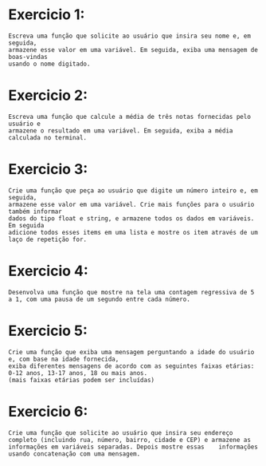	
# Exercicio 1:
    Escreva uma função que solicite ao usuário que insira seu nome e, em seguida,
	armazene esse valor em uma variável. Em seguida, exiba uma mensagem de boas-vindas
	usando o nome digitado.

# Exercicio 2:
	Escreva uma função que calcule a média de três notas fornecidas pelo usuário e
	armazene o resultado em uma variável. Em seguida, exiba a média calculada no terminal.

# Exercicio 3:
	Crie uma função que peça ao usuário que digite um número inteiro e, em seguida,
	armazene esse valor em uma variável. Crie mais funções para o usuário também informar 
	dados do tipo float e string, e armazene todos os dados em variáveis. Em seguida
	adicione todos esses items em uma lista e mostre os item através de um laço de repetição for. 

# Exercicio 4:
	Desenvolva uma função que mostre na tela uma contagem regressiva de 5 a 1, com uma pausa de um segundo entre cada número.

# Exercicio 5:
	Crie uma função que exiba uma mensagem perguntando a idade do usuário e, com base na idade fornecida,
	exiba diferentes mensagens de acordo com as seguintes faixas etárias: 0-12 anos, 13-17 anos, 18 ou mais anos.
	(mais faixas etárias podem ser incluídas)

# Exercicio 6:
	Crie uma função que solicite ao usuário que insira seu endereço completo (incluindo rua, número, bairro, cidade e CEP) e armazene as informações em variáveis separadas. Depois mostre essas 	informações usando concatenação com uma mensagem.